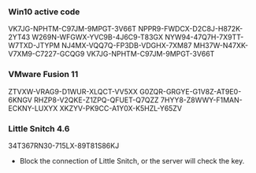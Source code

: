 ### Win10 active code
VK7JG-NPHTM-C97JM-9MPGT-3V66T
NPPR9-FWDCX-D2C8J-H872K-2YT43
W269N-WFGWX-YVC9B-4J6C9-T83GX
NYW94-47Q7H-7X9TT-W7TXD-JTYPM
NJ4MX-VQQ7Q-FP3DB-VDGHX-7XM87
MH37W-N47XK-V7XM9-C7227-GCQG9
VK7JG-NPHTM-C97JM-9MPGT-3V66T


### VMware Fusion 11
ZTVXW-VRAG9-D1WUR-XLQCT-VV5XX
G0ZQR-GRGYE-G1V8Z-AT9E0-6KNGV
RHZP8-V2QKE-Z1ZPQ-QFUET-Q7QZZ
7HYY8-Z8WWY-F1MAN-ECKNY-LUXYX
XKZYV-PK9CC-A1Y0X-K5HZL-Y65ZV

### Little Snitch 4.6
34T367RN30-715LX-89T81S86KJ
* Block the connection of Little Snitch, or the server will check the key.